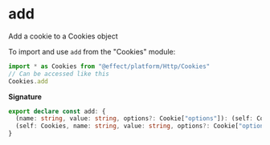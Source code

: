 # add

Add a cookie to a Cookies object

To import and use `add` from the "Cookies" module:

```ts
import * as Cookies from "@effect/platform/Http/Cookies"
// Can be accessed like this
Cookies.add
```

**Signature**

```ts
export declare const add: {
  (name: string, value: string, options?: Cookie["options"]): (self: Cookies) => Either.Either<Cookies, CookiesError>
  (self: Cookies, name: string, value: string, options?: Cookie["options"]): Either.Either<Cookies, CookiesError>
}
```
